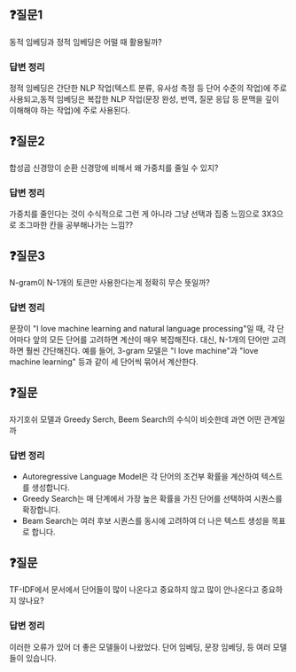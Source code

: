 ## ❓질문1

동적 임베딩과 정적 임베딩은 어떨 때 활용될까? 

### 답변 정리

정적 임베딩은 간단한 NLP 작업(텍스트 분류, 유사성 측정 등 단어 수준의 작업)에 주로 사용되고,동적 임베딩은 복잡한 NLP 작업(문장 완성, 번역, 질문 응답 등 문맥을 깊이 이해해야 하는 작업)에 주로 사용된다.

## ❓질문2

합성곱 신경망이 순환 신경망에 비해서 왜 가중치를 줄일 수 있지?

### 답변 정리

가중치를 줄인다는 것이 수식적으로 그런 게 아니라 그냥 선택과 집중 느낌으로 3X3으로 조그마한 칸을 공부해나가는 느낌??

## ❓질문3

N-gram이 N-1개의 토큰만 사용한다는게 정확히 무슨 뜻일까? 
 
### 답변 정리

문장이 "I love machine learning and natural language processing"일 때, 각 단어마다 앞의 모든 단어를 고려하면 계산이 매우 복잡해진다. 대신, N-1개의 단어만 고려하면 훨씬 간단해진다. 예를 들어, 3-gram 모델은 "I love machine"과 "love machine learning" 등과 같이 세 단어씩 묶어서 계산한다.

## ❓질문

자기호쉬 모델과 Greedy Serch, Beem Search의 수식이 비슷한데 과연 어떤 관계일까

### 답변 정리

- Autoregressive Language Model은 각 단어의 조건부 확률을 계산하여 텍스트를 생성합니다.
- Greedy Search는 매 단계에서 가장 높은 확률을 가진 단어를 선택하여 시퀀스를 확장합니다.
- Beam Search는 여러 후보 시퀀스를 동시에 고려하여 더 나은 텍스트 생성을 목표로 합니다.

## ❓질문
TF-IDF에서 문서에서 단어들이 많이 나온다고 중요하지 않고 많이 안나온다고 중요하지 않나요?

### 답변 정리

이러한 오류가 있어 더 좋은 모델들이 나왔었다.
단어 임베딩, 문장 임베딩, 등 여러 모델들이 있습니다.
